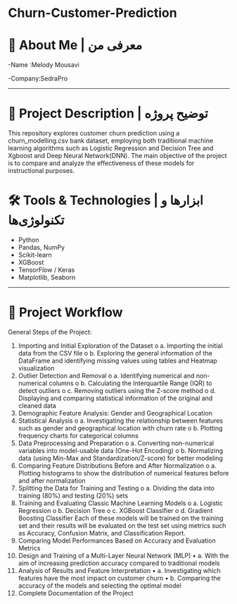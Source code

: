 # Churn-Customer-Prediction
# 👤 About Me | معرفی من

-Name :Melody Mousavi 

-Company:SedraPro

---

# 📁 Project Description | توضیح پروژه

This  repository explores customer churn prediction using a churn_modelling.csv bank dataset, employing both traditional machine learning algorithms such as Logistic Regression and Decision Tree and Xgboost and Deep Neural Network(DNN). The main objective of the project is to compare and analyze the effectiveness of these models for instructional purposes.

# 🛠️ Tools & Technologies | ابزارها و تکنولوژی‌ها

- Python
- Pandas, NumPy
- Scikit-learn
- XGBoost
- TensorFlow / Keras
- Matplotlib, Seaborn

---

# 🚩 Project Workflow

General Steps of the Project:
1.	Importing and Initial Exploration of the Dataset
o	a. Importing the initial data from the CSV file
o	b. Exploring the general information of the DataFrame and identifying missing values using tables and Heatmap visualization
2.	Outlier Detection and Removal
o	a. Identifying numerical and non-numerical columns
o	b. Calculating the Interquartile Range (IQR) to detect outliers
o	c. Removing outliers using the Z-score method
o	d. Displaying and comparing statistical information of the original and cleaned data
3.	Demographic Feature Analysis: Gender and Geographical Location
4.	Statistical Analysis
o	a. Investigating the relationship between features such as gender and geographical location with churn rate
o	b. Plotting frequency charts for categorical columns
5.	Data Preprocessing and Preparation
o	a. Converting non-numerical variables into model-usable data (One-Hot Encoding)
o	b. Normalizing data (using Min-Max and Standardization/Z-score) for better modeling
6.	Comparing Feature Distributions Before and After Normalization
o	a. Plotting histograms to show the distribution of numerical features before and after normalization
7.	Splitting the Data for Training and Testing
o	a. Dividing the data into training (80%) and testing (20%) sets
8.	Training and Evaluating Classic Machine Learning Models
o	a. Logistic Regression
o	b. Decision Tree
o	c. XGBoost Classifier
o	d. Gradient Boosting Classifier
Each of these models will be trained on the training set and their results will be evaluated on the test set using metrics such as Accuracy, Confusion Matrix, and Classification Report.
9.	Comparing Model Performances Based on Accuracy and Evaluation Metrics
10.	Design and Training of a Multi-Layer Neural Network (MLP)
•	a. With the aim of increasing prediction accuracy compared to traditional models
11.	Analysis of Results and Feature Interpretation
•	a. Investigating which features have the most impact on customer churn
•	b. Comparing the accuracy of the models and selecting the optimal model
12.	Complete Documentation of the Project


